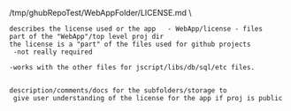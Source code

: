 /tmp/ghubRepoTest/WebAppFolder/LICENSE.md \

	describes the license used or the app   - WebApp/license - files
	part of the "WebApp"/top level proj dir 
	the license is a "part" of the files used for github projects
	 -not really required

	-works with the other files for jscript/libs/db/sql/etc files. 


	description/comments/docs for the subfolders/storage to 
	 give user understanding of the license for the app if proj is public




